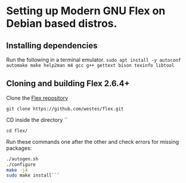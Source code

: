 # Setting up Modern GNU Flex on Debian based distros.
## Installing dependencies
Run the following in a terminal emulator.
`sudo apt install -y autoconf automake make help2man m4 gcc g++ gettext bison texinfo libtool`

## Cloning and building Flex 2.6.4+
Clone the [Flex repository](https://github.com/westes/flex)

`git clone https://github.com/westes/flex.git`

CD inside the directory ``

`cd flex/`

Run these commands one after the other and check errors for missing packages:
```sh
./autogen.sh
./configure
make -j4
sudo make install```